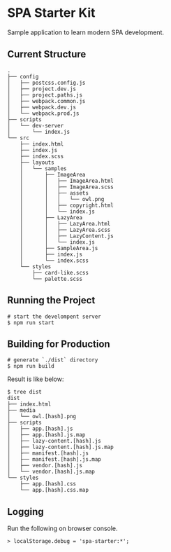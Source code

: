 # SPA Starter Kit

Sample application to learn modern SPA development.

## Current Structure

```
.
├── config
│   ├── postcss.config.js
│   ├── project.dev.js
│   ├── project.paths.js
│   ├── webpack.common.js
│   ├── webpack.dev.js
│   └── webpack.prod.js
├── scripts
│   └── dev-server
│       └── index.js
└── src
    ├── index.html
    ├── index.js
    ├── index.scss
    ├── layouts
    │   └── samples
    │       ├── ImageArea
    │       │   ├── ImageArea.html
    │       │   ├── ImageArea.scss
    │       │   ├── assets
    │       │   │   └── owl.png
    │       │   ├── copyright.html
    │       │   └── index.js
    │       ├── LazyArea
    │       │   ├── LazyArea.html
    │       │   ├── LazyArea.scss
    │       │   ├── LazyContent.js
    │       │   └── index.js
    │       ├── SampleArea.js
    │       ├── index.js
    │       └── index.scss
    └── styles
        ├── card-like.scss
        └── palette.scss
```

## Running the Project

```
# start the develompent server
$ npm run start
```

## Building for Production

```
# generate `./dist` directory
$ npm run build
```

Result is like below:

```
$ tree dist
dist
├── index.html
├── media
│   └── owl.[hash].png
├── scripts
│   ├── app.[hash].js
│   ├── app.[hash].js.map
│   ├── lazy-content.[hash].js
│   ├── lazy-content.[hash].js.map
│   ├── manifest.[hash].js
│   ├── manifest.[hash].js.map
│   ├── vendor.[hash].js
│   └── vendor.[hash].js.map
└── styles
    ├── app.[hash].css
    └── app.[hash].css.map
```

## Logging

Run the following on browser console.

```
> localStorage.debug = 'spa-starter:*';
```
